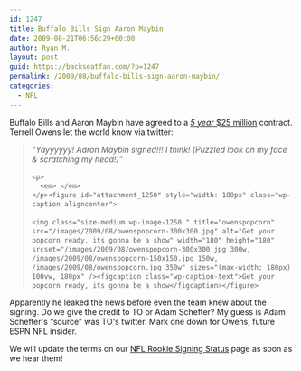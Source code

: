 ```yaml
---
id: 1247
title: Buffalo Bills Sign Aaron Maybin
date: 2009-08-21T06:56:29+00:00
author: Ryan M.
layout: post
guid: https://backseatfan.com/?p=1247
permalink: /2009/08/buffalo-bills-sign-aaron-maybin/
categories:
  - NFL
---
```


<div class="entry">
  <p>
    Buffalo Bills and Aaron Maybin have agreed to a <em><a href="http://sports.espn.go.com/nfl/trainingcamp09/news/story?id=4413437">5 year</a></em><a href="http://sports.espn.go.com/nfl/trainingcamp09/news/story?id=4413437"> $25 million</a> contract. Terrell Owens let the world know via twitter:
  </p>

  <blockquote>
    <p>
      <em>&#8220;Yayyyyyy! Aaron Maybin signed!!! I think! (Puzzled look on my face & scratching my head!)&#8221;</em>
    </p>

    <p>
      <em> </em>
    </p><figure id="attachment_1250" style="width: 180px" class="wp-caption aligncenter">

    <img class="size-medium wp-image-1250 " title="owenspopcorn" src="/images/2009/08/owenspopcorn-300x300.jpg" alt="Get your popcorn ready, its gonna be a show" width="180" height="180" srcset="/images/2009/08/owenspopcorn-300x300.jpg 300w, /images/2009/08/owenspopcorn-150x150.jpg 150w, /images/2009/08/owenspopcorn.jpg 350w" sizes="(max-width: 180px) 100vw, 180px" /><figcaption class="wp-caption-text">Get your popcorn ready, its gonna be a show</figcaption></figure>
  </blockquote>

  <p>
    Apparently he leaked the news before even the team knew about the signing. Do we give the credit to TO or Adam Schefter? My guess is Adam Schefter's &#8220;source&#8221; was TO's twitter. Mark one down for Owens, future ESPN NFL insider.
  </p>

  <p>
    We will update the terms on our <a href="https://backseatfan.com/index.php/2009/05/2009-nfl-draft-rookie-signing-status/">NFL Rookie Signing Status</a> page as soon as we hear them!
  </p>
</div>
